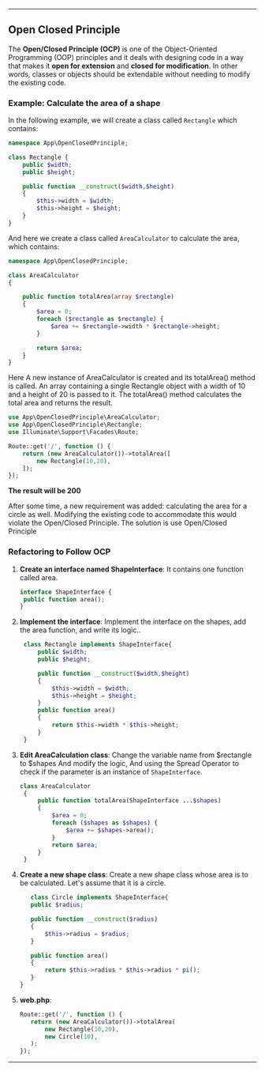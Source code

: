 
---

## Open Closed Principle

The **Open/Closed Principle (OCP)** is one of the Object-Oriented Programming (OOP) principles and it deals with designing code in a way that makes it **open for extension** and **closed for modification**. In other words, classes or objects should be extendable without needing to modify the existing code.

### Example: Calculate the area of ​​a shape

In the following example, we will create a class called `Rectangle` which contains:

```php
namespace App\OpenClosedPrinciple;

class Rectangle {
    public $width;
    public $height;

    public function __construct($width,$height)
    {
        $this->width = $width;
        $this->height = $height;
    }
}
```
And here we create a class called `AreaCalculator` to calculate the area, which contains:

```php
namespace App\OpenClosedPrinciple;

class AreaCalculator
{

    public function totalArea(array $rectangle)
    {
        $area = 0;
        foreach ($rectangle as $rectangle) {
            $area += $rectangle->width * $rectangle->height;
        }

        return $area;
    }
}
```
Here A new instance of AreaCalculator is created and its totalArea() method is called. An array containing a single Rectangle object with a width of 10 and a height of 20 is passed to it. The totalArea() method calculates the total area and returns the result.

```php
use App\OpenClosedPrinciple\AreaCalculator;
use App\OpenClosedPrinciple\Rectangle;
use Illuminate\Support\Facades\Route;

Route::get('/', function () {
    return (new AreaCalculator())->totalArea([
        new Rectangle(10,20),
    ]);
});

```

**The result will be 200**

After some time, a new requirement was added: calculating the area for a circle as well. Modifying the existing code to accommodate this would violate the Open/Closed Principle. The solution is use Open/Closed Principle

### Refactoring to Follow OCP
1. **Create an interface named ShapeInterface**:
   It contains one function called area.

    ```php
    interface ShapeInterface {
     public function area();
    }
   ```

2. **Implement the interface**:
    Implement the interface on the shapes, add the area function, and write its logic..
   ```php
    class Rectangle implements ShapeInterface{
        public $width;
        public $height;

        public function __construct($width,$height)
        {
            $this->width = $width;
            $this->height = $height;
        }
        public function area()
        {
            return $this->width * $this->height;
        }
    }
   ```

3. **Edit AreaCalculation class**:
    Change the variable name from $rectangle to $shapes And modify the logic, And using the Spread Operator to check if the parameter is an instance of `ShapeInterface`.

   ```php
   class AreaCalculator
    {
        public function totalArea(ShapeInterface ...$shapes)
        {
            $area = 0;
            foreach ($shapes as $shapes) {
                $area += $shapes->area();
            }
            return $area;
        }
    }
   ```

4. **Create a new shape class**:
    Create a new shape class whose area is to be calculated. Let's assume that it is a circle.

     ```php
        class Circle implements ShapeInterface{
        public $radius;

        public function __construct($radius)
        {
            $this->radius = $radius;
        }

        public function area()
        {
            return $this->radius * $this->radius * pi(); 
        }
    }
     ```

5. **web.php**:

     ```php
    Route::get('/', function () {
        return (new AreaCalculator())->totalArea(
            new Rectangle(10,20),
            new Circle(10),
        );
    });
     ```

--- 
